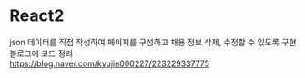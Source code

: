 # React2<br>
json 데이터를 직접 작성하여 페이지를 구성하고 채용 정보 삭제, 수정할 수 있도록 구현
<br>
블로그에 코드 정리 - <br>
https://blog.naver.com/kyujin000227/223229337775







